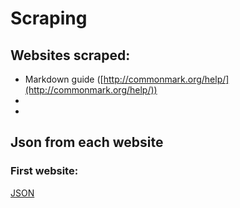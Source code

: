# Scraping

## Websites scraped:
* Markdown guide ([http://commonmark.org/help/](http://commonmark.org/help/))
* 
* 

## Json from each website

### First website:

[JSON](https://github.com/JordanPag/Ruby-2017/blob/master/firstwebsite.json)